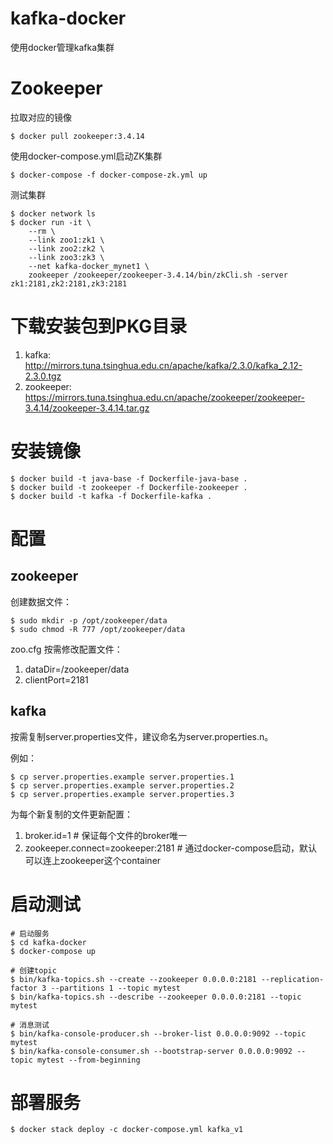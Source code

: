 # kafka-docker
使用docker管理kafka集群

# Zookeeper
拉取对应的镜像
```
$ docker pull zookeeper:3.4.14
```

使用docker-compose.yml启动ZK集群
```
$ docker-compose -f docker-compose-zk.yml up
```

测试集群
```
$ docker network ls
$ docker run -it \
	--rm \
    --link zoo1:zk1 \
    --link zoo2:zk2 \
    --link zoo3:zk3 \
    --net kafka-docker_mynet1 \
    zookeeper /zookeeper/zookeeper-3.4.14/bin/zkCli.sh -server zk1:2181,zk2:2181,zk3:2181
```


# 下载安装包到PKG目录
1. kafka: http://mirrors.tuna.tsinghua.edu.cn/apache/kafka/2.3.0/kafka_2.12-2.3.0.tgz
2. zookeeper: https://mirrors.tuna.tsinghua.edu.cn/apache/zookeeper/zookeeper-3.4.14/zookeeper-3.4.14.tar.gz

# 安装镜像
```
$ docker build -t java-base -f Dockerfile-java-base .
$ docker build -t zookeeper -f Dockerfile-zookeeper .
$ docker build -t kafka -f Dockerfile-kafka .
```

# 配置
## zookeeper
创建数据文件：
```
$ sudo mkdir -p /opt/zookeeper/data
$ sudo chmod -R 777 /opt/zookeeper/data
```

zoo.cfg 按需修改配置文件：
1. dataDir=/zookeeper/data
2. clientPort=2181

## kafka
按需复制server.properties文件，建议命名为server.properties.n。

例如：
```
$ cp server.properties.example server.properties.1
$ cp server.properties.example server.properties.2
$ cp server.properties.example server.properties.3
```

为每个新复制的文件更新配置：
1. broker.id=1 # 保证每个文件的broker唯一
2. zookeeper.connect=zookeeper:2181	# 通过docker-compose启动，默认可以连上zookeeper这个container


# 启动测试
```
# 启动服务
$ cd kafka-docker
$ docker-compose up

# 创建topic
$ bin/kafka-topics.sh --create --zookeeper 0.0.0.0:2181 --replication-factor 3 --partitions 1 --topic mytest
$ bin/kafka-topics.sh --describe --zookeeper 0.0.0.0:2181 --topic mytest

# 消息测试
$ bin/kafka-console-producer.sh --broker-list 0.0.0.0:9092 --topic mytest
$ bin/kafka-console-consumer.sh --bootstrap-server 0.0.0.0:9092 --topic mytest --from-beginning
```

# 部署服务
```
$ docker stack deploy -c docker-compose.yml kafka_v1
```
